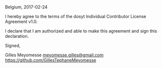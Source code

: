 Belgium, 2017-02-24

I hereby agree to the terms of the dosyt Individual Contributor License
Agreement v1.0.

I declare that I am authorized and able to make this agreement and sign this
declaration.

Signed,

Gilles Meyomesse meyomesse.gilles@gmail.com https://github.com/GillesTephaneMeyomesse

